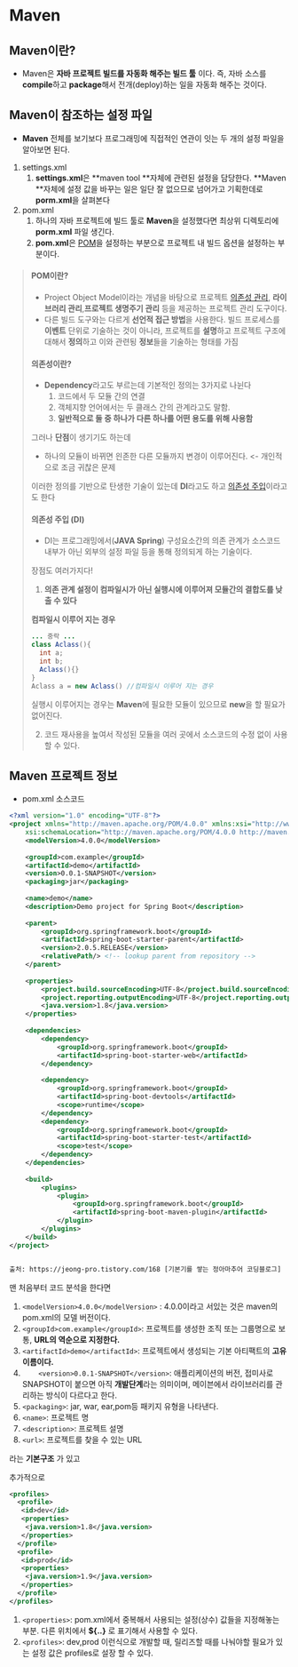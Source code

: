 # Maven

## Maven이란?

- Maven은 **자바 프로젝트 빌드를 자동화 해주는 빌드 툴** 이다. 즉, 자바 소스를 **compile**하고 **package**해서 전개(deploy)하는 일을 자동화 해주는 것이다.

## Maven이 참조하는 설정 파일

- **Maven** 전체를 보기보다 프로그래밍에 직접적인 연관이 잇는 두 개의 설정 파일을 알아보면 된다.

1. settings.xml
   1. **settings.xml**은 **maven tool **자체에 관련된 설정을 담당한다. **Maven **자체에 설정 값을 바꾸는 일은 일단 잘 없으므로 넘어가고 기획한데로 **porm.xml**을 살펴본다
2. pom.xml
   1. 하나의 자바 프로젝트에 빌드 툴로 **Maven**을 설정했다면 최상위 디렉토리에 **porm.xml** 파일 생긴다.
   2. **pom.xml**은 [POM](https://expert0226.tistory.com/189)을 설정하는 부분으로 프로젝트 내 빌드 옵션을 설정하는 부분이다. 

> #### POM이란?
>
> - Project Object Model이라는 개념을 바탕으로 프로젝트 [의존성 관리]([https://medium.com/@jang.wangsu/di-dependency-injection-%EC%9D%B4%EB%9E%80-1b12fdefec4f](https://medium.com/@jang.wangsu/di-dependency-injection-이란-1b12fdefec4f)), **라이브러리 관리**,**프로젝트 생명주기 관리** 등을 제공하는 프로젝트 관리 도구이다.
> - 다른 빌드 도구와는 다르게 **선언적 접근 방법**을 사용한다. 빌드 프로세스를 **이벤트** 단위로 기술하는 것이 아니라, 프로젝트를 **설명**하고  프로젝트 구조에 대해서 **정의**하고 이와 관련됭 **정보**들을 기술하는 형태를 가짐
>
> #### 의존성이란?
>
> - **Dependency**라고도 부르는데 기본적인 정의는 3가지로 나뉜다
>   1. 코드에서 두 모듈 간의 연결
>   2. 객체지향 언어에서는 두 클래스 간의 관계라고도 말함.
>   3. **일반적으로 둘 중 하나가 다른 하나를 어떤 용도를 위해 사용함**
>
> 그러나 **단점**이 생기기도 하는데
>
> - 하나의 모듈이 바뀌면 읜존한 다른 모듈까지 변경이 이루어진다. <- 개인적으로 조금 귀찮은 문제
>
> 이러한 정의를 기반으로 탄생한 기술이 있는데 **DI**라고도 하고 [의존성 주입]([https://ko.wikipedia.org/wiki/%EC%9D%98%EC%A1%B4%EC%84%B1_%EC%A3%BC%EC%9E%85](https://ko.wikipedia.org/wiki/의존성_주입))이라고도 한다
>
> #### 의존성 주입 (DI)
>
> - DI는 프로그래밍에서(**JAVA Spring**) 구성요소간의 의존 관계가 소스코드 내부가 아닌 외부의 설정 파일 등을 통해 정의되게 하는 기술이다.
>
> 장점도 여러가지다!
>
> 1. **의존 관계 설정이 컴파일시가 아닌 실행시에 이루어져 모듈간의 결합도를 낮출 수 있다**
>
> **컴파일시 이루어 지는 경우**
>
> ```java
> ... 중락 ...
> class Aclass(){
> 	int a;
> 	int b;	
> 	Aclass(){}
> }
> Aclass a = new Aclass() //컴파일시 이루어 지는 경우
> ```
>
> 실행시 이루어지는 경우는 **Maven**에 필요한 모듈이 있으므로 **new**을 할 필요가 없어진다.
>
> 2. 코드 재사용을 높여서 작성된 모듈을 여러 곳에서 소스코드의 수정 없이 사용할 수 있다.

## Maven 프로젝트 정보

- pom.xml 소스코드

```xml
<?xml version="1.0" encoding="UTF-8"?>
<project xmlns="http://maven.apache.org/POM/4.0.0" xmlns:xsi="http://www.w3.org/2001/XMLSchema-instance"
    xsi:schemaLocation="http://maven.apache.org/POM/4.0.0 http://maven.apache.org/xsd/maven-4.0.0.xsd">
    <modelVersion>4.0.0</modelVersion>
 
    <groupId>com.example</groupId>
    <artifactId>demo</artifactId>
    <version>0.0.1-SNAPSHOT</version>
    <packaging>jar</packaging>
 
    <name>demo</name>
    <description>Demo project for Spring Boot</description>
 
    <parent>
        <groupId>org.springframework.boot</groupId>
        <artifactId>spring-boot-starter-parent</artifactId>
        <version>2.0.5.RELEASE</version>
        <relativePath/> <!-- lookup parent from repository -->
    </parent>
 
    <properties>
        <project.build.sourceEncoding>UTF-8</project.build.sourceEncoding>
        <project.reporting.outputEncoding>UTF-8</project.reporting.outputEncoding>
        <java.version>1.8</java.version>
    </properties>
 
    <dependencies>
        <dependency>
            <groupId>org.springframework.boot</groupId>
            <artifactId>spring-boot-starter-web</artifactId>
        </dependency>
 
        <dependency>
            <groupId>org.springframework.boot</groupId>
            <artifactId>spring-boot-devtools</artifactId>
            <scope>runtime</scope>
        </dependency>
        <dependency>
            <groupId>org.springframework.boot</groupId>
            <artifactId>spring-boot-starter-test</artifactId>
            <scope>test</scope>
        </dependency>
    </dependencies>
 
    <build>
        <plugins>
            <plugin>
                <groupId>org.springframework.boot</groupId>
                <artifactId>spring-boot-maven-plugin</artifactId>
            </plugin>
        </plugins>
    </build>
</project>


출처: https://jeong-pro.tistory.com/168 [기본기를 쌓는 정아마추어 코딩블로그]
```

맨 처음부터 코드 분석을 한다면

1. `<modelVersion>4.0.0</modelVersion>` : 4.0.0이라고 서있는 것은 maven의 pom.xml의 모델 버전이다.
2. `<groupId>com.example</groupId>`: 프로젝트를 생성한 조직 또는 그룹명으로 보통, **URL의 역순으로 지정한다.** 
3. `<artifactId>demo</artifactId>`: 프로젝트에서 생성되는 기본 아티팩트의 **고유 이름이다.**
4. `    <version>0.0.1-SNAPSHOT</version>`: 애플리케이션의 버전, 접미사로 SNAPSHOT이 붙으면 아직 **개발단계**라는 의미이며, 메이븐에서 라이브러리를 관리하는 방식이 다르다고 한다.
5. `<packaging>`: jar, war, ear,pom등 패키지 유형을 나타낸다.
6. `<name>`: 프로젝트 명
7. `<description>`: 프로젝트 설명
8. `<url>`: 프로젝트를 찾을 수 있는  URL

라는 **기본구조** 가 있고

추가적으로

```xml
<profiles>
  <profile>
   <id>dev</id>
   <properties>
    <java.version>1.8</java.version>
   </properties>
  </profile>
  <profile>
   <id>prod</id>
   <properties>
    <java.version>1.9</java.version>
   </properties>
  </profile>
</profiles>
```

1. `<properties>`: pom.xml에서 중복해서 사용되는 설정(상수) 값들을 지정해놓는 부분. 다른 위치에서 **${..}** 로 표기해서 사용할 수 있다.
2. `<profiles>`: dev,prod 이런식으로 개발할 때, 릴리즈할 때를 나눠야할 필요가 있는 설정 값은 profiles로 설장 할 수 있다.

